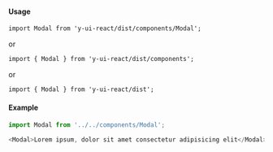 #### Usage

```markdown
import Modal from 'y-ui-react/dist/components/Modal';
```

or

```markdown
import { Modal } from 'y-ui-react/dist/components';
```

or

```markdown
import { Modal } from 'y-ui-react/dist';
```

#### Example

```js
import Modal from '../../components/Modal';

<Modal>Lorem ipsum, dolor sit amet consectetur adipisicing elit</Modal>;
```
